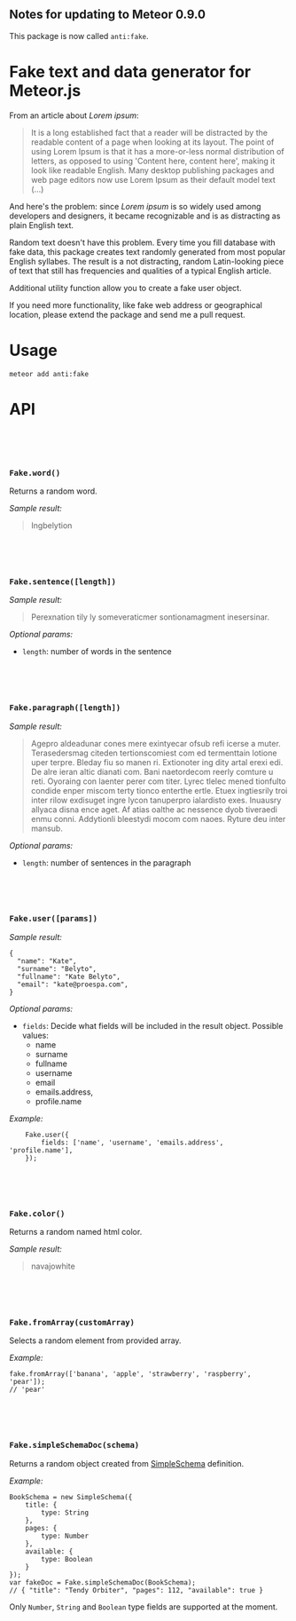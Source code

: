 Notes for updating to Meteor 0.9.0
----------------------------------

This package is now called `anti:fake`.



# Fake text and data generator for Meteor.js

From an article about *Lorem ipsum*:

> It is a long established fact that a reader will be distracted by the readable content of a page when looking at its layout. The point of using Lorem Ipsum is that it has a more-or-less normal distribution of letters, as opposed to using 'Content here, content here', making it look like readable English. Many desktop publishing packages and web page editors now use Lorem Ipsum as their default model text (...)

And here's the problem: since *Lorem ipsum* is so widely used among developers and designers, it became recognizable and is as distracting as plain English text.

Random text doesn't have this problem. Every time you fill database with fake data, this package creates text randomly generated from most popular English syllabes. The result is a not distracting, random Latin-looking piece of text that still has frequencies and qualities of a typical English article.

Additional utility function allow you to create a fake user object.

If you need more functionality, like fake web address or geographical location, please extend the package and send me a pull request.

# Usage

    meteor add anti:fake


# API


&nbsp;

&nbsp;

### `Fake.word()`

Returns a random word.

*Sample result:*

> Ingbelytion


&nbsp;

&nbsp;

### `Fake.sentence([length])`

*Sample result:*

> Perexnation tily ly someveraticmer sontionamagment inesersinar.

*Optional params:*

- `length`: number of words in the sentence


&nbsp;

&nbsp;

### `Fake.paragraph([length])`


*Sample result:*

> Agepro aldeadunar cones mere exintyecar ofsub refi icerse a muter. Terasedersmag citeden tertionscomiest com ed termenttain lotione uper terpre. Bleday fiu so manen ri. Extionoter ing dity artal erexi edi. De alre ieran altic dianati com. Bani naetordecom reerly comture u reti. Oyoraing con laenter perer com titer. Lyrec tlelec mened tionfulto condide enper miscom terty tionco enterthe ertle. Etuex ingtiesrily troi inter rilow exdisuget ingre lycon tanuperpro ialardisto exes. Inuausry allyaca disna ence aget. Af atias oalthe ac nessence dyob tiveraedi enmu conni. Addytionli bleestydi mocom com naoes. Ryture deu inter mansub.

*Optional params:*

- `length`: number of sentences in the paragraph



&nbsp;

&nbsp;

### `Fake.user([params])`

*Sample result:*

    {
      "name": "Kate",
      "surname": "Belyto",
      "fullname": "Kate Belyto",
      "email": "kate@proespa.com",
    }

*Optional params:*
 
- `fields`: Decide what fields will be included in the result object. Possible values:
    - name
    - surname
    - fullname
    - username
    - email
    - emails.address,
    - profile.name

*Example:*

        Fake.user({
            fields: ['name', 'username', 'emails.address', 'profile.name'],
        });


&nbsp;

&nbsp;

### `Fake.color()`

Returns a random named html color.

*Sample result:*

> navajowhite


&nbsp;

&nbsp;

### `Fake.fromArray(customArray)`

Selects a random element from provided array.

*Example:*

    fake.fromArray(['banana', 'apple', 'strawberry', 'raspberry', 'pear']);
    // 'pear'


&nbsp;

&nbsp;

### `Fake.simpleSchemaDoc(schema)`

Returns a random object created from [SimpleSchema](http://github.com/aldeed/meteor-simple-schema) definition.

*Example:*

    BookSchema = new SimpleSchema({
        title: {
            type: String
        },
        pages: {
            type: Number
        },
        available: {
            type: Boolean
        }
    });
    var fakeDoc = Fake.simpleSchemaDoc(BookSchema);
    // { "title": "Tendy Orbiter", "pages": 112, "available": true }

Only `Number`, `String` and `Boolean` type fields are supported at the moment.
